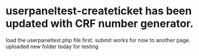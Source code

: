 # userpaneltest-createticket has been  updated with CRF number generator.

load the userpaneltest.php file first. submit works for now to another page.
uploaded new folder today for testing
